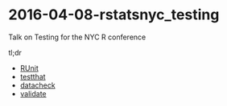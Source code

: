 # 2016-04-08-rstatsnyc_testing
Talk on Testing for the NYC R conference

tl;dr

- [RUnit](https://cran.r-project.org/web/packages/RUnit/index.html)
- [testthat](https://github.com/hadley/testthat)
- [datacheck](https://github.com/c5sire/datacheck)
- [validate](https://github.com/data-cleaning/validate)
